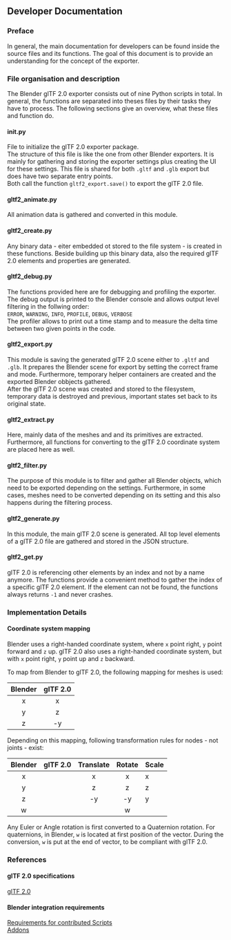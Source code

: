 Developer Documentation
-----------------------

### Preface

In general, the main documentation for developers can be found inside the source files and its functions.
The goal of this document is to provide an understanding for the concept of the exporter.  

### File organisation and description

The Blender glTF 2.0 exporter consists out of nine Python scripts in total. In general, the functions are separated into theses files by their tasks they have to process. The following sections give an overview, what these files and function do.

#### __init__.py

File to initialize the glTF 2.0 exporter package.  
The structure of this file is like the one from other Blender exporters. It is mainly for gathering and storing the exporter settings plus creating the UI for these settings. This file is shared for both `.gltf` and `.glb` export but does have two separate entry points.  
Both call the function `gltf2_export.save()` to export the glTF 2.0 file.

#### gltf2_animate.py

All animation data is gathered and converted in this module.

#### gltf2_create.py

Any binary data - eiter embedded ot stored to the file system - is created in these functions. Beside building up this binary data, also the required glTF 2.0 elements and properties are generated.

#### gltf2_debug.py

The functions provided here are for debugging and profiling the exporter. The debug output is printed to the Blender console and allows output level filtering in the follwing order:  
`ERROR`, `WARNING`, `INFO`, `PROFILE`, `DEBUG`, `VERBOSE`  
The profiler allows to print out a time stamp and to measure the delta time between two given points in the code.

#### gltf2_export.py

This module is saving the generated glTF 2.0 scene either to `.gltf` and `.glb`. It prepares the Blender scene for export by setting the correct frame and mode. Furthermore, temporary helper containers are created and the exported Blender obbjects gathered.  
After the glTF 2.0 scene was created and stored to the filesystem, temporary data is destroyed and previous, important states set back to its original state.

#### gltf2_extract.py

Here, mainly data of the meshes and and its primitives are extracted. Furthermore, all functions for converting to the glTF 2.0 coordinate system are placed here as well.

#### gltf2_filter.py

The purpose of this module is to filter and gather all Blender objects, which need to be exported depending on the settings. Furthermore, in some cases, meshes need to be converted depending on its setting and this also happens during the filtering process. 

#### gltf2_generate.py

In this module, the main glTF 2.0 scene is generated. All top level elements of a glTF 2.0 file are gathered and stored in the JSON structure.

#### gltf2_get.py

glTF 2.0 is referencing other elements by an index and not by a name anymore. The functions provide a convenient method to gather the index of a specific glTF 2.0 element. If the element can not be found, the functions always returns `-1` and never crashes.

### Implementation Details

#### Coordinate system mapping

Blender uses a right-handed coordinate system, where `x` point right, `y` point forward and `z` up. glTF 2.0 also uses a right-handed coordinate system, but with `x` point right, `y` point up and `z` backward.  

To map from Blender to glTF 2.0, the following mapping for meshes is used:

|Blender|glTF 2.0|
|:-----:|:------:|
|x      |x       |
|y      |z       |
|z      |-y      |

Depending on this mapping, following transformation rules for nodes - not joints - exist:

|Blender|glTF 2.0|Translate|Rotate|Scale|
|:-----:|--------|:-------:|:----:|:----|
|x      |        |x        |x     |x    |
|y      |        |z        |z     |z    |
|z      |        |-y       |-y    |y    |
|w      |        |         |w     |     |

Any Euler or Angle rotation is first converted to a Quaternion rotation. For quaternions, in Blender, `w` is located at first position of the vector. During the conversion, `w` is put at the end of vector, to be compliant with glTF 2.0.

### References

#### glTF 2.0 specifications
[glTF 2.0](https://github.com/KhronosGroup/glTF)

#### Blender integration requirements
[Requirements for contributed Scripts](https://wiki.blender.org/index.php/Dev:Py/Scripts/Guidelines/Addons)  
[Addons](https://wiki.blender.org/index.php/Dev:Doc/Process/Addons)  
